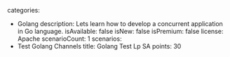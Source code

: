 categories:
  - Golang
description: Lets learn how to develop a concurrent application in Go language.
isAvailable: false
isNew: false
isPremium: false
license: Apache
scenarioCount: 1
scenarios:
  - Test Golang Channels
title: Golang Test Lp SA
points: 30
